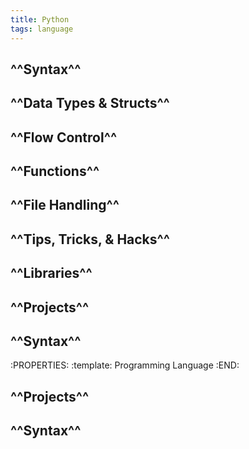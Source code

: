 ```yaml
---
title: Python
tags: language
---
```


## ^^Syntax^^
## ^^Data Types & Structs^^
## ^^Flow Control^^
## ^^Functions^^
## ^^File Handling^^
## ^^Tips, Tricks, & Hacks^^
## ^^Libraries^^
## ^^Projects^^
## ^^Syntax^^
:PROPERTIES:
:template: Programming Language
:END:
## ^^Projects^^
##
## ^^Syntax^^
